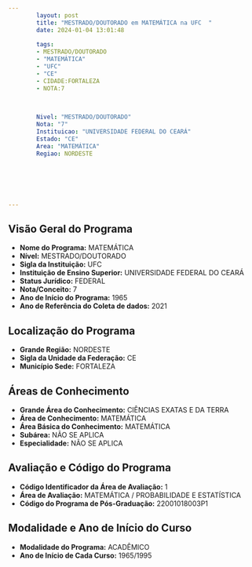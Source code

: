 ```yaml
---
        layout: post
        title: "MESTRADO/DOUTORADO em MATEMÁTICA na UFC  "
        date: 2024-01-04 13:01:48
     
        tags:
        - MESTRADO/DOUTORADO
        - "MATEMÁTICA"
        - "UFC"
        - "CE"
        - CIDADE:FORTALEZA
        - NOTA:7
        
       

        Nivel: "MESTRADO/DOUTORADO"
        Nota: "7"
        Instituicao: "UNIVERSIDADE FEDERAL DO CEARÁ"
        Estado: "CE"
        Area: "MATEMÁTICA"
        Regiao: NORDESTE
        
        
        
        
        
        
---
```

## Visão Geral do Programa
- **Nome do Programa:** MATEMÁTICA
- **Nível:** MESTRADO/DOUTORADO
- **Sigla da Instituição:** UFC
- **Instituição de Ensino Superior:** UNIVERSIDADE FEDERAL DO CEARÁ
- **Status Jurídico:** FEDERAL
- **Nota/Conceito:** 7
- **Ano de Início do Programa:** 1965
- **Ano de Referência do Coleta de dados:** 2021

## Localização do Programa
- **Grande Região:** NORDESTE
- **Sigla da Unidade da Federação:** CE
- **Município Sede:** FORTALEZA

## Áreas de Conhecimento
- **Grande Área do Conhecimento:** CIÊNCIAS EXATAS E DA TERRA
- **Área de Conhecimento:** MATEMÁTICA
- **Área Básica do Conhecimento:** MATEMÁTICA
- **Subárea:** NÃO SE APLICA
- **Especialidade:** NÃO SE APLICA

## Avaliação e Código do Programa
- **Código Identificador da Área de Avaliação:** 1
- **Área de Avaliação:** MATEMÁTICA / PROBABILIDADE E ESTATÍSTICA
- **Código do Programa de Pós-Graduação:** 22001018003P1


## Modalidade e Ano de Início do Curso
- **Modalidade do Programa:** ACADÊMICO
- **Ano de Início de Cada Curso:** 1965/1995
